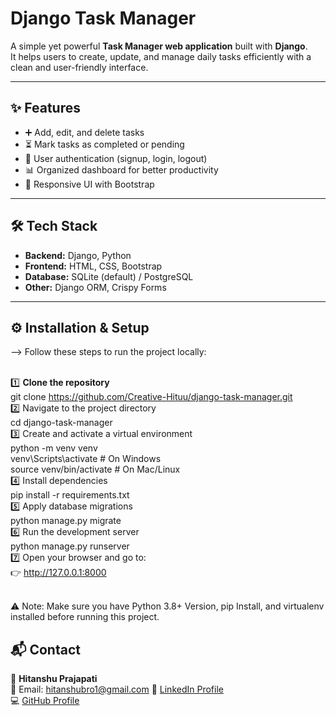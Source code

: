 # Django Task Manager  

A simple yet powerful **Task Manager web application** built with **Django**.  
It helps users to create, update, and manage daily tasks efficiently with a clean and user-friendly interface.  

---

## ✨ Features  
- ➕ Add, edit, and delete tasks  
- ⏳ Mark tasks as completed or pending  
- 👥 User authentication (signup, login, logout)  
- 📊 Organized dashboard for better productivity  
- 🎨 Responsive UI with Bootstrap  

---

## 🛠️ Tech Stack  
- **Backend:** Django, Python  
- **Frontend:** HTML, CSS, Bootstrap  
- **Database:** SQLite (default) / PostgreSQL  
- **Other:** Django ORM, Crispy Forms  

---

## ⚙️ Installation & Setup <br>
--> Follow these steps to run the project locally: <br><br>

1️⃣ **Clone the repository**<br>
git clone https://github.com/Creative-Hituu/django-task-manager.git<br>
2️⃣ Navigate to the project directory<br>
cd django-task-manager<br>
3️⃣ Create and activate a virtual environment<br>
python -m venv venv<br>
venv\Scripts\activate   # On Windows<br>
source venv/bin/activate   # On Mac/Linux<br>
4️⃣ Install dependencies<br>
pip install -r requirements.txt<br>
5️⃣ Apply database migrations<br>
python manage.py migrate<br>
6️⃣ Run the development server<br>
python manage.py runserver<br>
7️⃣ Open your browser and go to:<br>
👉 http://127.0.0.1:8000<br><br>

⚠️ Note:
Make sure you have Python 3.8+ Version, pip Install, and virtualenv installed before running this project.

## 📬 Contact  

👤 **Hitanshu Prajapati**  
📧 Email: hitanshubro1@gmail.com
🔗 [LinkedIn Profile](https://www.linkedin.com/in/hitanshu-prajapati-hi)  
💻 [GitHub Profile](https://github.com/Creative-Hituu)  

